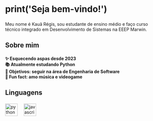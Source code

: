 <h1 align="left">print('Seja bem-vindo!')</h1>

###

<p align="left">Meu nome é Kauã Régis, sou estudante de ensino médio e faço curso técnico integrado em Desenvolvimento de Sistemas na EEEP Marwin.</p>

###

<h2 align="left">Sobre mim</h2>

###

<h4 align="left">✨ Esquecendo aspas desde 2023<br>📚 Atualmente estudando Python<br>🎯 Objetivos: seguir na área de Engenharia de Software<br>🎲 Fun fact: amo música e videogame</h4>

###

<h2 align="left">Linguagens</h2>

###

<div align="left">
  <img src="https://cdn.jsdelivr.net/gh/devicons/devicon/icons/python/python-original.svg" height="40" alt="python logo"  />
  <img width="12" />
  <img src="https://cdn.jsdelivr.net/gh/devicons/devicon/icons/javascript/javascript-original.svg" height="40" alt="javascript logo"  />
</div>

###
